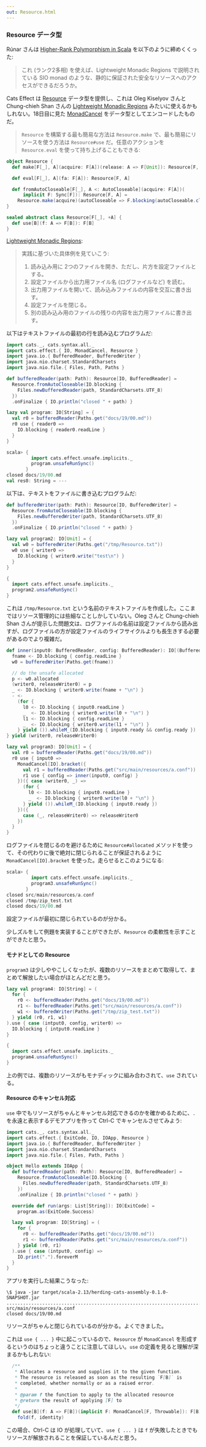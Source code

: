 ```yaml
---
out: Resource.html
---
```


  [Regions]: http://okmij.org/ftp/Haskell/regions.html
  [ResourceDoc]: https://typelevel.org/cats-effect/docs/std/resource
  [higher-rank]: https://apocalisp.wordpress.com/2010/07/02/higher-rank-polymorphism-in-scala/
  [MonadCancel]: MonadCancel.html

### Resource データ型

Rúnar さんは [Higher-Rank Polymorphism in Scala][higher-rank] を以下のように締めくくった:

> これ (ランク2多相) を使えば、Lightweight Monadic Regions で説明されている SIO monad のような、静的に保証された安全なリソースへのアクセスができるだろうか。

Cats Effect は [Resource][ResourceDoc] データ型を提供し、これは Oleg Kiselyov さんと Chung-chieh Shan さんの [Lightweight Monadic Regions][Regions] みたいに使えるかもしれない。18日目に見た [MonadCancel][MonadCancel] をデータ型としてエンコードしたものだ。

> `Resource` を構築する最も簡易な方法は `Resource.make` で、最も簡易にリソースを使う方法は `Resource#use` だ。任意のアクションを `Resource.eval` を使って持ち上げることもできる:

```scala
object Resource {
  def make[F[_], A](acquire: F[A])(release: A => F[Unit]): Resource[F, A]

  def eval[F[_], A](fa: F[A]): Resource[F, A]

  def fromAutoCloseable[F[_], A <: AutoCloseable](acquire: F[A])(
      implicit F: Sync[F]): Resource[F, A] =
    Resource.make(acquire)(autoCloseable => F.blocking(autoCloseable.close()))
}

sealed abstract class Resource[F[_], +A] {
  def use[B](f: A => F[B]): F[B]
}
```

[Lightweight Monadic Regions][Regions]:

> 実践に基づいた具体例を見ていこう:
>
> 1. 読み込み用に 2つのファイルを開き、ただし、片方を設定ファイルとする。
> 2. 設定ファイルから出力用ファイル名 (ログファイルなど) を読む。
> 3. 出力用ファイルを開いて、読み込みファイルの内容を交互に書き出す。
> 4. 設定ファイルを閉じる。
> 5. 別の読み込み用のファイルの残りの内容を出力用ファイルに書き出す。

以下はテキストファイルの最初の行を読み込むプログラムだ:

```scala mdoc
import cats._, cats.syntax.all._
import cats.effect.{ IO, MonadCancel, Resource }
import java.io.{ BufferedReader, BufferedWriter }
import java.nio.charset.StandardCharsets
import java.nio.file.{ Files, Path, Paths }

def bufferedReader(path: Path): Resource[IO, BufferedReader] =
  Resource.fromAutoCloseable(IO.blocking {
    Files.newBufferedReader(path, StandardCharsets.UTF_8)
  })
  .onFinalize { IO.println("closed " + path) }

lazy val program: IO[String] = {
  val r0 = bufferedReader(Paths.get("docs/19/00.md"))
  r0 use { reader0 =>
    IO.blocking { reader0.readLine }
  }
}
```

```scala
scala> {
         import cats.effect.unsafe.implicits._
         program.unsafeRunSync()
       }
closed docs/19/00.md
val res0: String = ---
```

以下は、テキストをファイルに書き込むプログラムだ:

```scala mdoc
def bufferedWriter(path: Path): Resource[IO, BufferedWriter] =
  Resource.fromAutoCloseable(IO.blocking {
    Files.newBufferedWriter(path, StandardCharsets.UTF_8)
  })
  .onFinalize { IO.println("closed " + path) }

lazy val program2: IO[Unit] = {
  val w0 = bufferedWriter(Paths.get("/tmp/Resource.txt"))
  w0 use { writer0 =>
    IO.blocking { writer0.write("test\n") }
  }
}

{
  import cats.effect.unsafe.implicits._
  program2.unsafeRunSync()
}
```

これは `/tmp/Resource.txt` という名前のテキストファイルを作成した。ここまではリソース管理的には些細なことしかしていない。Oleg さんと Chung-chieh Shan さんが提示した問題文は、ログファイルの名前は設定ファイルから読み出すが、ログファイルの方が設定ファイルのライフサイクルよりも長生きする必要があるのでより複雑だ。

```scala mdoc
def inner(input0: BufferedReader, config: BufferedReader): IO[(BufferedWriter, IO[Unit])] = for {
  fname <- IO.blocking { config.readLine }
  w0 = bufferedWriter(Paths.get(fname))

  // do the unsafe allocated
  p <- w0.allocated
  (writer0, releaseWriter0) = p
  _ <- IO.blocking { writer0.write(fname + "\n") }
  - <-
    (for {
      l0 <- IO.blocking { input0.readLine }
      _  <- IO.blocking { writer0.write(l0 + "\n") }
      l1 <- IO.blocking { config.readLine }
      _  <- IO.blocking { writer0.write(l1 + "\n") }
    } yield ()).whileM_(IO.blocking { input0.ready && config.ready })
} yield (writer0, releaseWriter0)

lazy val program3: IO[Unit] = {
  val r0 = bufferedReader(Paths.get("docs/19/00.md"))
  r0 use { input0 =>
    MonadCancel[IO].bracket({
      val r1 = bufferedReader(Paths.get("src/main/resources/a.conf"))
      r1 use { config => inner(input0, config) }
    })({ case (writer0, _) =>
      (for {
        l0 <- IO.blocking { input0.readLine }
        _  <- IO.blocking { writer0.write(l0 + "\n") }
      } yield ()).whileM_(IO.blocking { input0.ready })
    })({
      case (_, releaseWriter0) => releaseWriter0
    })
  }
}
```

ログファイルを閉じるのを避けるために `Resource#allocated` メソッドを使って、その代わりに後で絶対に閉じられることが保証されるように `MonadCancel[IO].bracket` を使った。走らせるとこのようになる:

```scala
scala> {
         import cats.effect.unsafe.implicits._
         program3.unsafeRunSync()
       }
closed src/main/resources/a.conf
closed /tmp/zip_test.txt
closed docs/19/00.md
```

設定ファイルが最初に閉じられているのが分かる。

少しズルをして例題を実装することができたが、`Resource` の柔軟性を示すことができたと思う。

#### モナドとしての Resource

`program3` は少しややこしくなったが、複数のリソースをまとめて取得して、まとめて解放したい場合がほとんどだと思う。

```scala mdoc
lazy val program4: IO[String] = (
  for {
    r0 <- bufferedReader(Paths.get("docs/19/00.md"))
    r1 <- bufferedReader(Paths.get("src/main/resources/a.conf"))
    w1 <- bufferedWriter(Paths.get("/tmp/zip_test.txt"))
  } yield (r0, r1, w1)
).use { case (intput0, config, writer0) =>
  IO.blocking { intput0.readLine }
}

{
  import cats.effect.unsafe.implicits._
  program4.unsafeRunSync()
}
```

上の例では、複数のリソースがもモナディックに組み合わされて、`use` されている。

#### Resource のキャンセル対応

`use` 中でもリソースがちゃんとキャンセル対応できるのかを確かめるために、`.` を永遠と表示するデモアプリを作って Ctrl-C でキャンセルさせてみよう:

```scala
import cats._, cats.syntax.all._
import cats.effect.{ ExitCode, IO, IOApp, Resource }
import java.io.{ BufferedReader, BufferedWriter }
import java.nio.charset.StandardCharsets
import java.nio.file.{ Files, Path, Paths }

object Hello extends IOApp {
  def bufferedReader(path: Path): Resource[IO, BufferedReader] =
    Resource.fromAutoCloseable(IO.blocking {
      Files.newBufferedReader(path, StandardCharsets.UTF_8)
    })
    .onFinalize { IO.println("closed " + path) }

  override def run(args: List[String]): IO[ExitCode] =
    program.as(ExitCode.Success)

  lazy val program: IO[String] = (
    for {
      r0 <- bufferedReader(Paths.get("docs/19/00.md"))
      r1 <- bufferedReader(Paths.get("src/main/resources/a.conf"))
    } yield (r0, r1)
  ).use { case (intput0, config) =>
    IO.print(".").foreverM
  }
}
```

アプリを実行した結果こうなった:

```
\$ java -jar target/scala-2.13/herding-cats-assembly-0.1.0-SNAPSHOT.jar
..................................................................................................................................................................................................................................................................................................................................................................................................................................................................................^C............................................................................................................................................................................................................................................closed src/main/resources/a.conf
closed docs/19/00.md
```

リソースがちゃんと閉じられているのが分かる。よくできました。

これは `use { ... }` 中に起こっているので、`Resource` が `MonadCancel` を形成するというのはちょっと違うことに注意してほしい。`use` の定義を見ると理解が深まるかもしれない:

```scala
  /**
   * Allocates a resource and supplies it to the given function.
   * The resource is released as soon as the resulting `F[B]` is
   * completed, whether normally or as a raised error.
   *
   * @param f the function to apply to the allocated resource
   * @return the result of applying [F] to
   */
  def use[B](f: A => F[B])(implicit F: MonadCancel[F, Throwable]): F[B] =
    fold(f, identity)
```

この場合、Ctrl-C は IO が処理していて、`use { ... }` は `f` が失敗したときでもリソースが解放されることを保証しているんだと思う。
